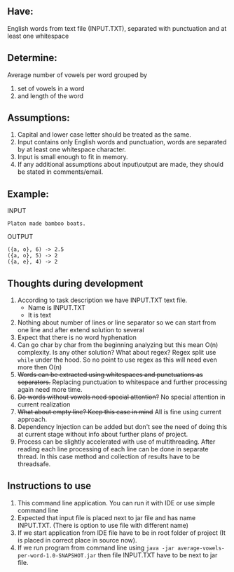  ## Have:
 English words from text file (INPUT.TXT), separated with punctuation and at least one whitespace 

 ## Determine:
Average number of vowels per word grouped by 
1) set of vowels in a word
2) and length of the word

## Assumptions:
1. Capital and lower case letter should be treated as the same.
2. Input contains only English words and punctuation, words are separated by at least one whitespace character.
3. Input is small enough to fit in memory.
4. If any additional assumptions about input\output are made, they should be stated in comments/email.

## Example:

INPUT
```
Platon made bamboo boats.
```

OUTPUT
```
({a, o}, 6) -> 2.5
({a, o}, 5) -> 2
({a, e}, 4) -> 2
```
## Thoughts during development

1. According to task description we have INPUT.TXT text file. 
   * Name is INPUT.TXT
   * It is text
2. Nothing about number of lines or line separator so we can start from one line and after extend solution to several
3. Expect that there is no word hyphenation
4. Can go char by char from the beginning analyzing but this mean O(n) complexity. Is any other solution? What about regex? Regex split use `while` under the hood. So no point to use regex as this will need even more then O(n) 
5. ~~Words can be extracted using whitespaces and punctuations as separators.~~ Replacing punctuation to whitespace and further processing again need more time.
6. ~~Do words without vowels need special attention?~~ No special attention in current realization
7. ~~What about empty line? Keep this case in mind~~ All is fine using current approach.
8. Dependency Injection can be added but don't see the need of doing this at current stage without info about further plans of project.
9. Process can be slightly accelerated with use of multithreading. After reading each line processing of each line can be done in separate thread. In this case method and collection of results have to be threadsafe.


## Instructions to use
1. This command line application. You can run it with IDE or use simple command line
2. Expected that input file is placed next to jar file and has name INPUT.TXT. (There is option to use file with different name)
3. If we start application from IDE file have to be in root folder of project (It is placed in correct place in source now).
4. If we run program from command line using `java -jar average-vowels-per-word-1.0-SNAPSHOT.jar` then file INPUT.TXT have to be next to jar file.